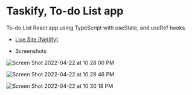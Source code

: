 # Taskify, To-do List app

To-do List React app using TypeScript with useState, and useRef hooks.

- [Live Site (Netlify)](https://react-ecommerce-shopping-cart-with-context-reducer-hooks.netlify.app/)

- Screenshots

![Screen Shot 2022-04-22 at 10 28 00 PM](https://user-images.githubusercontent.com/42308135/164879117-c02e5c5a-b6f1-48ce-91de-bf303ca729a1.png)

![Screen Shot 2022-04-22 at 10 29 46 PM](https://user-images.githubusercontent.com/42308135/164879155-ef24e1fd-a8d4-41d0-a882-79c279839caf.png)

![Screen Shot 2022-04-22 at 10 30 18 PM](https://user-images.githubusercontent.com/42308135/164879169-1d7ab6c8-e96b-443a-b45a-603d351f6e20.png)
